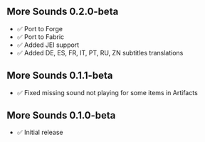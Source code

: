 ## More Sounds 0.2.0-beta

- ✅ Port to Forge
- ✅ Port to Fabric
- ✅ Added JEI support 
- ✅ Added DE, ES, FR, IT, PT, RU, ZN subtitles translations

## More Sounds 0.1.1-beta

- ✅ Fixed missing sound not playing for some items in Artifacts

## More Sounds 0.1.0-beta

- ✅ Initial release